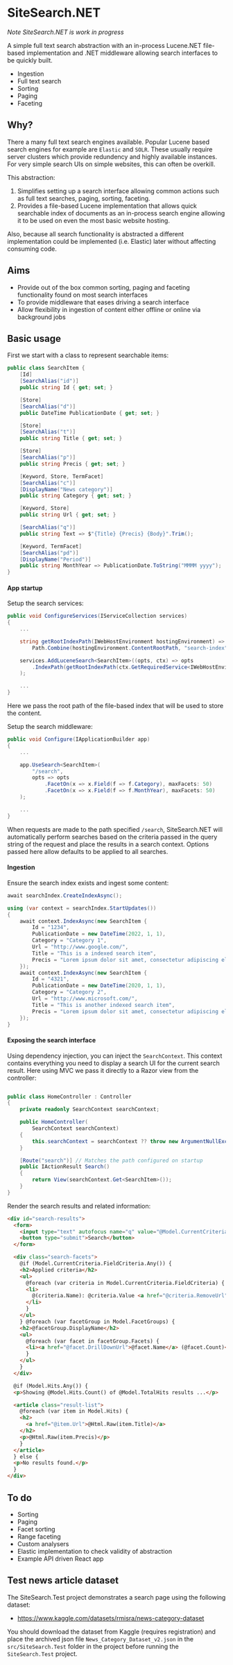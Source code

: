 # SiteSearch.NET

_Note SiteSearch.NET is work in progress_

A simple full text search abstraction with an in-process Lucene.NET file-based implementation and .NET middleware allowing search interfaces to be quickly built.

- Ingestion
- Full text search
- Sorting
- Paging
- Faceting

## Why?

There a many full text search engines available. Popular Lucene based search engines for example are `Elastic` and `SOLR`. These usually require server clusters which provide redundency and highly available instances. For very simple search UIs on simple websites, this can often be overkill.

This abstraction:

1) Simplifies setting up a search interface allowing common actions such as full text searches, paging, sorting, faceting.
2) Provides a file-based Lucene implementation that allows quick searchable index of documents as an in-process search engine allowing it to be used on even the most basic website hosting.

Also, because all search functionality is abstracted a different implementation could be implemented (i.e. Elastic) later without affecting consuming code.

## Aims

- Provide out of the box common sorting, paging and faceting functionality found on most search interfaces
- To provide middleware that eases driving a search interface
- Allow flexibility in ingestion of content either offline or online via background jobs

## Basic usage

First we start with a class to represent searchable items:

```csharp
public class SearchItem {
    [Id]
    [SearchAlias("id")]
    public string Id { get; set; }

    [Store]
    [SearchAlias("d")]
    public DateTime PublicationDate { get; set; }

    [Store]
    [SearchAlias("t")]
    public string Title { get; set; }

    [Store]
    [SearchAlias("p")]
    public string Precis { get; set; }

    [Keyword, Store, TermFacet]
    [SearchAlias("c")]
    [DisplayName("News category")]
    public string Category { get; set; }

    [Keyword, Store]
    public string Url { get; set; }

    [SearchAlias("q")]
    public string Text => $"{Title} {Precis} {Body}".Trim();

    [Keyword, TermFacet]
    [SearchAlias("pd")]
    [DisplayName("Period")]
    public string MonthYear => PublicationDate.ToString("MMMM yyyy");
}
```

#### App startup

Setup the search services:

```csharp
public void ConfigureServices(IServiceCollection services)
{
    ...

    string getRootIndexPath(IWebHostEnvironment hostingEnvironment) =>
        Path.Combine(hostingEnvironment.ContentRootPath, "search-index");

    services.AddLuceneSearch<SearchItem>((opts, ctx) => opts
        .IndexPath(getRootIndexPath(ctx.GetRequiredService<IWebHostEnvironment>()))
    );

    ...
}
```

Here we pass the root path of the file-based index that will be used to store the content.

Setup the search middleware:

```csharp
public void Configure(IApplicationBuilder app)
{
    ...

    app.UseSearch<SearchItem>(
        "/search",
        opts => opts
            .FacetOn(x => x.Field(f => f.Category), maxFacets: 50)
            .FacetOn(x => x.Field(f => f.MonthYear), maxFacets: 50)
    );

    ...
}
```

When requests are made to the path specified `/search`, SiteSearch.NET will automatically perform searches based on the criteria passed in the query string of the request and place the results in a search context. Options passed here allow defaults to be applied to all searches.

#### Ingestion

Ensure the search index exists and ingest some content:

```csharp
await searchIndex.CreateIndexAsync();

using (var context = searchIndex.StartUpdates())
{
    await context.IndexAsync(new SearchItem {
        Id = "1234",
        PublicationDate = new DateTime(2022, 1, 1),
        Category = "Category 1",
        Url = "http://www.google.com/",
        Title = "This is a indexed search item",
        Precis = "Lorem ipsum dolor sit amet, consectetur adipiscing elit. Sed sit amet tincidunt magna, sed consequat lorem. Integer sit amet sollicitudin lorem, id luctus magna. Phasellus dapibus tellus magna, id porta velit fermentum non."
    });
    await context.IndexAsync(new SearchItem {
        Id = "4321",
        PublicationDate = new DateTime(2020, 1, 1),
        Category = "Category 2",
        Url = "http://www.microsoft.com/",
        Title = "This is another indexed search item",
        Precis = "Lorem ipsum dolor sit amet, consectetur adipiscing elit. Sed sit amet tincidunt magna, sed consequat lorem. Integer sit amet sollicitudin lorem, id luctus magna. Phasellus dapibus tellus magna, id porta velit fermentum non."
    });
}

```

#### Exposing the search interface

Using dependency injection, you can inject the `SearchContext`. This context contains everything you need to display a search UI for the current search result. Here using MVC we pass it directly to a Razor view from the controller:

```csharp

public class HomeController : Controller
{
    private readonly SearchContext searchContext;

    public HomeController(
        SearchContext searchContext)
    {
        this.searchContext = searchContext ?? throw new ArgumentNullException(nameof(searchContext));
    }

    [Route("search")] // Matches the path configured on startup
    public IActionResult Search()
    {
        return View(searchContext.Get<SearchItem>());
    }
}

```

Render the search results and related information:

```html
<div id="search-results">
  <form>
    <input type="text" autofocus name="q" value="@Model.CurrentCriteria.Term" />
    <button type="submit">Search</button>
  </form>

  <div class="search-facets">
    @if (Model.CurrentCriteria.FieldCriteria.Any()) {
    <h2>Applied criteria</h2>
    <ul>
      @foreach (var criteria in Model.CurrentCriteria.FieldCriteria) {
      <li>
        @(criteria.Name): @criteria.Value <a href="@criteria.RemoveUrl">X</a>
      </li>
      }
    </ul>
    } @foreach (var facetGroup in Model.FacetGroups) {
    <h2>@facetGroup.DisplayName</h2>
    <ul>
      @foreach (var facet in facetGroup.Facets) {
      <li><a href="@facet.DrillDownUrl">@facet.Name</a> (@facet.Count)</li>
      }
    </ul>
    }
  </div>

  @if (Model.Hits.Any()) {
  <p>Showing @Model.Hits.Count() of @Model.TotalHits results ...</p>

  <article class="result-list">
    @foreach (var item in Model.Hits) {
    <h2>
      <a href="@item.Url">@Html.Raw(item.Title)</a>
    </h2>
    <p>@Html.Raw(item.Precis)</p>
    }
  </article>
  } else {
  <p>No results found.</p>
  }
</div>
```

## To do

- Sorting
- Paging
- Facet sorting
- Range faceting
- Custom analysers
- Elastic implementation to check validity of abstraction
- Example API driven React app

## Test news article dataset

The SiteSearch.Test project demonstrates a search page using the following dataset:

- https://www.kaggle.com/datasets/rmisra/news-category-dataset

You should download the dataset from Kaggle (requires registration) and place the archived json file `News_Category_Dataset_v2.json` in the `src/SiteSearch.Test` folder in the project before running the `SiteSearch.Test` project.

